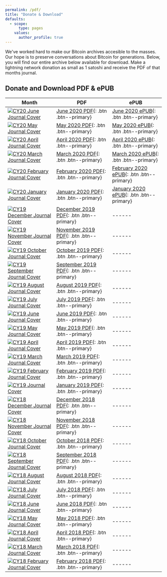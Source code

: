 ```yaml
---
permalink: /pdf/
title: "Donate & Download"
defaults:
  - scope:
      type: pages
    values:
      author_profile: true
---
```


We've worked hard to make our Bitcoin archives accesible to the masses. Our hope is to preserve conversations about Bitcoin for generations. Below, you will find our entire archive below available for download. Make a lightning network donation as small as 1 satoshi and receive the PDF of that months journal.

## Donate and Download PDF & ePUB

| Month         | PDF | ePUB |
| --------         | ------ | ------ |
| [![CY20 June Journal Cover](/assets/images/covers/CY20M6-cover-150.png "CY20 June Journal Cover")](https://paywall.link/to/2020M6) | [June 2020 PDF](https://paywall.link/to/2020M6){: .btn .btn--primary} | [June 2020 ePUB](https://paywall.link/to/2020M6epub){: .btn .btn--primary} |
| [![CY20 May Journal Cover](/assets/images/covers/CY20M5-cover-150.png "CY20 May Journal Cover")](https://paywall.link/to/2020M5) | [May 2020 PDF](https://paywall.link/to/2020M5){: .btn .btn--primary} | [May 2020 ePUB](https://paywall.link/to/2020M5epub){: .btn .btn--primary} |
| [![CY20 April Journal Cover](/assets/images/covers/CY20M4-cover-150.png "CY20 April Journal Cover")](https://paywall.link/to/2020M4) | [April 2020 PDF](https://paywall.link/to/2020M4){: .btn .btn--primary} | [April 2020 ePUB](https://paywall.link/to/2020M4epub){: .btn .btn--primary} |
| [![CY20 March Journal Cover](/assets/images/covers/CY20M3-cover-150.png "CY20 March Journal Cover")](https://paywall.link/to/2020M3) | [March 2020 PDF](https://paywall.link/to/2020M3){: .btn .btn--primary} | [March 2020 ePUB](https://paywall.link/to/2020M3epub){: .btn .btn--primary} |
| [![CY20 February Journal Cover](/assets/images/covers/CY20M2-cover-150.png "CY29 February Journal Cover")](https://paywall.link/to/2020M2) | [February 2020 PDF](https://paywall.link/to/2020M2){: .btn .btn--primary} | [February 2020 ePUB](https://paywall.link/to/2020M2epub){: .btn .btn--primary} |
| [![CY20 January Journal Cover](/assets/images/covers/CY20M1-cover-150.png "CY20 January Journal Cover")](https://paywall.link/to/2020M1) | [January 2020 PDF](https://paywall.link/to/2020M1){: .btn .btn--primary} | [January 2020 ePUB](https://paywall.link/to/2020M1epub){: .btn .btn--primary} |
| [![CY19 December Journal Cover](/assets/images/covers/CY19M12-cover-150.png "CY19 December Journal Cover")](https://paywall.link/to/2019M12) | [December 2019 PDF](https://paywall.link/to/2019M12){: .btn .btn--primary} | ------ |
| [![CY19 November Journal Cover](/assets/images/covers/CY19M11-cover-150.png "CY19 November Journal Cover")](https://paywall.link/to/02944) | [November 2019 PDF](https://paywall.link/to/02944){: .btn .btn--primary} | ------ |
| [![CY19 October Journal Cover](/assets/images/covers/CY19M10-cover-150.png "CY19 October Journal Cover")](https://paywall.link/to/52b74) | [October 2019 PDF](https://paywall.link/to/52b74){: .btn .btn--primary} | ------ |
| [![CY19 September Journal Cover](/assets/images/covers/CY19M9-cover-150.png "CY19 September Journal Cover")](https://paywall.link/to/507f0) | [September 2019 PDF](https://paywall.link/to/507f0){: .btn .btn--primary} | ------ |
| [![CY19 August Journal Cover](/assets/images/covers/CY19M8-cover-150.png "CY19 August Journal Cover")](https://paywall.link/to/9b0b7) | [August 2019 PDF](https://paywall.link/to/9b0b7){: .btn .btn--primary} | ------ |
| [![CY19 July Journal Cover](/assets/images/covers/CY19M7-cover-150.png "CY19 July Journal Cover")](https://paywall.link/to/3ecb3) | [July 2019 PDF](https://paywall.link/to/3ecb3){: .btn .btn--primary} | ------ |
| [![CY19 June Journal Cover](/assets/images/covers/CY19M6-cover-150.png "CY19 June Journal Cover")](https://paywall.link/to/1929f) | [June 2019 PDF](https://paywall.link/to/1929f){: .btn .btn--primary} | ------ |
| [![CY19 May Journal Cover](/assets/images/covers/CY19M5-cover-150.png "CY19 May Journal Cover")](https://paywall.link/to/1ae88) | [May 2019 PDF](https://paywall.link/to/1ae88){: .btn .btn--primary} | ------ |
| [![CY19 April Journal Cover](/assets/images/covers/CY19M4-cover-150.png "CY19 April Journal Cover")](https://paywall.link/to/8d900) | [April 2019 PDF](https://paywall.link/to/8d900){: .btn .btn--primary} | ------ |
| [![CY19 March Journal Cover](/assets/images/covers/CY19M3-cover-150.png "CY19 March Journal Cover")](https://paywall.link/to/8a05d) | [March 2019 PDF](https://paywall.link/to/8a05d){: .btn .btn--primary} | ------ |
| [![CY19 February Journal Cover](/assets/images/covers/CY19M2-cover-150.png "CY19 February Journal Cover")](https://paywall.link/to/7ceb4) | [February 2019 PDF](https://paywall.link/to/7ceb4){: .btn .btn--primary} | ------ |
| [![CY19 Journal Cover](/assets/images/covers/CY19M1-cover-150.png "CY19 January Journal Cover")](https://paywall.link/to/69321) | [January 2019 PDF](https://paywall.link/to/69321){: .btn .btn--primary} | ------ |
| [![CY18 December Journal Cover](/assets/images/covers/CY18M12-cover-150.png "CY18 December Journal Cover")](https://paywall.link/to/d4da5) | [December 2018 PDF](https://paywall.link/to/d4da5){: .btn .btn--primary} | ------ |
| [![CY18 November Journal Cover](/assets/images/covers/CY18M11-cover-150.png "CY18 November Journal Cover")](https://paywall.link/to/e94f2) | [November 2018 PDF](https://paywall.link/to/e94f2){: .btn .btn--primary} | ------ |
| [![CY18 October Journal Cover](/assets/images/covers/CY18M10-cover-150.png "CY18 October Journal Cover")](https://paywall.link/to/23930) | [October 2018 PDF](https://paywall.link/to/23930){: .btn .btn--primary} | ------ |
| [![CY18 September Journal Cover](/assets/images/covers/CY18M9-cover-150.png "CY18 September Journal Cover")](https://paywall.link/to/f58c4) | [September 2018 PDF](https://paywall.link/to/f58c4){: .btn .btn--primary} | ------ |
| [![CY18 August Journal Cover](/assets/images/covers/CY1YM8-cover-150.png "CY18 August Journal Cover")](https://paywall.link/to/459f8) | [August 2018 PDF](https://paywall.link/to/459f8){: .btn .btn--primary} | ------ |
| [![CY18 July Journal Cover](/assets/images/covers/CY18M7-cover-150.png "CY18 July Journal Cover")](https://paywall.link/to/070b5) | [July 2018 PDF](https://paywall.link/to/070b5){: .btn .btn--primary} | ------ |
| [![CY18 June Journal Cover](/assets/images/covers/CY18M6-cover-150.png "CY18 June Journal Cover")](https://paywall.link/to/bbbdb) | [June 2018 PDF](https://paywall.link/to/bbbdb){: .btn .btn--primary} | ------ |
| [![CY18 May Journal Cover](/assets/images/covers/CY18M5-cover-150.png "CY18 May Journal Cover")](https://paywall.link/to/0dbd6) | [May 2018 PDF](https://paywall.link/to/0dbd6){: .btn .btn--primary} | ------ |
| [![CY18 April Journal Cover](/assets/images/covers/CY18M4-cover-150.png "CY18 April Journal Cover")](https://paywall.link/to/a2385) | [April 2018 PDF](https://paywall.link/to/a2385){: .btn .btn--primary} | ------ |
| [![CY18 March Journal Cover](/assets/images/covers/CY18M3-cover-150.png "CY18 March Journal Cover")](https://paywall.link/to/146b8) | [March 2018 PDF](https://paywall.link/to/146b8){: .btn .btn--primary} | ------ |
| [![CY18 February Journal Cover](/assets/images/covers/CY18M2-cover-150.png "CY18 February Journal Cover")](https://paywall.link/to/30288) | [February 2018 PDF](https://paywall.link/to/30288){: .btn .btn--primary} | ------ |

